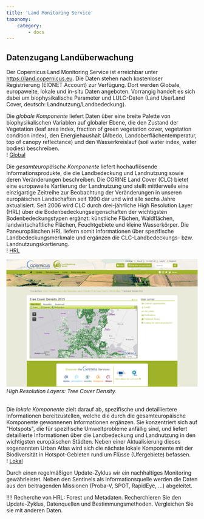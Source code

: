 ```yaml
---
title: 'Land Monitoring Service'
taxonomy:
    category:
        - docs
---
```


## Datenzugang Landüberwachung

Der Copernicus Land Monitoring Service ist erreichbar unter https://land.copernicus.eu. Die Daten stehen nach kostenloser Registrierung (EIONET Account) zur Verfügung.
Dort werden Globale, europaweite, lokale und in-situ Daten angeboten. Vorrangig handelt es sich dabei um biophysikalische Parameter und LULC-Daten (Land Use/Land Cover, deutsch: Landnutzung/Landbedeckung). 

Die *globale Komponente* liefert Daten über eine breite Palette von biophysikalischen Variablen auf globaler Ebene, die den Zustand der Vegetation (leaf area index, fraction of green vegetation cover, vegetation condition index), den Energiehaushalt (Albedo, Landoberflächentemperatur, top of canopy reflectance) und den Wasserkreislauf (soil water index, water bodies) beschreiben.  
! [Global](https://land.copernicus.eu/global/)

Die *gesamteuropäische Komponente* liefert hochauflösende Informationsprodukte, die die Landbedeckung und Landnutzung sowie deren Veränderungen beschreiben. Die CORINE Land Cover (CLC) bietet eine europaweite Kartierung der Landnutzung und stellt mittlerweile eine einzigartige Zeitreihe zur Beobachtung der Veränderungen in unseren europäischen Landschaften seit 1990 dar und wird alle sechs Jahre aktualisiert. Seit 2006 wird CLC durch drei-jährliche High Resolution Layer (HRL) über die Bodenbedeckungseigenschaften der wichtigsten Bodenbedeckungstypen ergänzt: künstliche Flächen, Waldflächen, landwirtschaftliche Flächen, Feuchtgebiete und kleine Wasserkörper. Die Paneuropäischen HRL liefern somit Informationen über spezifische Landbedeckungsmerkmale und ergänzen die CLC-Landbedeckungs- bzw. Landnutzungskartierung.  
! [HRL](https://land.copernicus.eu/pan-european/high-resolution-layers)

![HRL-forest](HRL_Forest.png)
*High Resolution Layers: Tree Cover Density.*
<br><br>

Die *lokale Komponente* zielt darauf ab, spezifische und detailliertere Informationen bereitzustellen, welche die durch die gesamteuropäische Komponente gewonnenen Informationen ergänzen. Sie konzentriert sich auf "Hotspots", die für spezifische Umweltprobleme anfällig sind, und liefert detaillierte Informationen über die Landbedeckung und Landnutzung in den wichtigsten europäischen Städten. Neben einer Aktualisierung dieses sogenannten Urban Atlas wird sich die nächste lokale Komponente mit der Biodiversität in Hotspot-Gebieten rund um Flüsse (Ufergebiete) befassen.  
! [Lokal](https://land.copernicus.eu/local)

Durch einen regelmäßigen Update-Zyklus wir ein nachhaltiges Monitoring gewährleistet. Neben den Sentinels als Informationsquelle werden die Daten aus den beitragenden Missionen (Proba-V, SPOT, RapidEye, …) abgeleitet.

!!!! Recherche von HRL: Forest und Metadaten. Recherchieren Sie den Update-Zyklus, Datenquellen und Bestimmungsmethoden. Vergleichen Sie sie mit anderen Daten.
